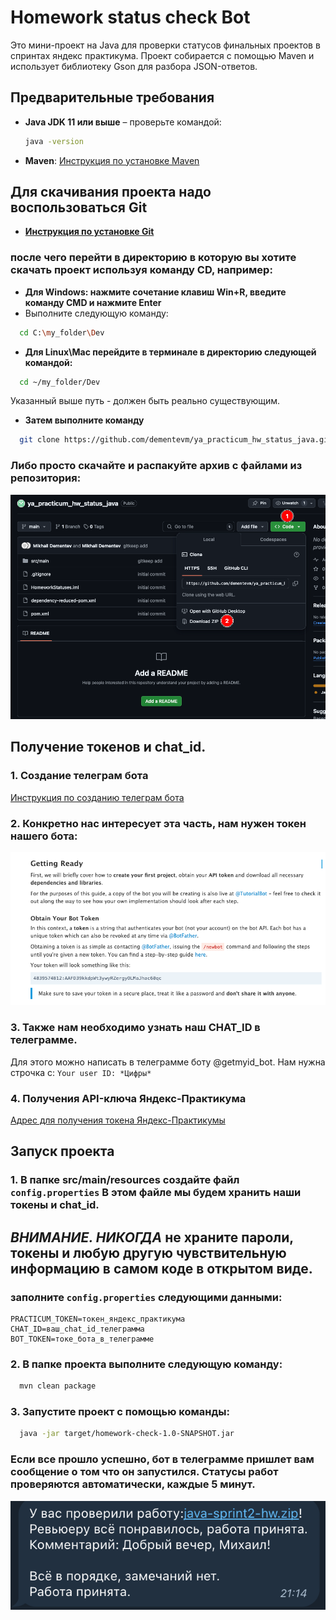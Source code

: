 # Homework status check Bot

Это мини-проект на Java для проверки статусов финальных проектов в спринтах яндекс практикума. Проект собирается с помощью Maven и использует библиотеку Gson для разбора JSON-ответов.

## Предварительные требования

- **Java JDK 11 или выше** – проверьте командой:
  ```bash
  java -version
- **Maven**:
  [Инструкция по установке Maven](https://habr.com/ru/articles/789344/)

## Для скачивания проекта надо воспользоваться Git
- **[Инструкция по установке Git](https://git-scm.com/book/ru/v2/%D0%92%D0%B2%D0%B5%D0%B4%D0%B5%D0%BD%D0%B8%D0%B5-%D0%A3%D1%81%D1%82%D0%B0%D0%BD%D0%BE%D0%B2%D0%BA%D0%B0-Git)**
### после чего перейти в директорию в которую вы хотите скачать проект используя команду CD, например:
- **Для Windows: нажмите сочетание клавиш Win+R, введите команду CMD и нажмите Enter**
- Выполните следующую команду:
```bash
  cd C:\my_folder\Dev
```
- **Для Linux\Mac перейдите в терминале в директорию следующей командой:**
```bash
  cd ~/my_folder/Dev
```
Указанный выше путь - должен быть реально существующим.
- **Затем выполните команду**
```bash
  git clone https://github.com/dementevm/ya_practicum_hw_status_java.git
```

### Либо просто скачайте и распакуйте архив с файлами из репозитория:
![Alt text](readme_resources/1.png)

## Получение токенов и chat_id.

### 1. Создание телеграм бота
[Инструкция по созданию телеграм бота](https://core.telegram.org/bots/tutorial)

### 2. Конкретно нас интересует эта часть, нам нужен токен нашего бота:
![Alt text](readme_resources/2.png)

### 3. Также нам необходимо узнать наш CHAT_ID в телеграмме. 
Для этого можно написать в телеграмме боту @getmyid_bot. Нам нужна строчка с: ```Your user ID: *Цифры*```

### 4. Получения API-ключа Яндекс-Практикума
[Адрес для получения токена Яндекс-Практикумы](https://oauth.yandex.ru/authorize?response_type=token&client_id=1d0b9dd4d652455a9eb710d450ff456a)


## Запуск проекта
### 1. В папке src/main/resources создайте файл ```config.properties``` В этом файле мы будем хранить наши токены и chat_id.

## *ВНИМАНИЕ. НИКОГДА* не храните пароли, токены и любую другую чувствительную информацию в самом коде в открытом виде.
### заполните ```config.properties``` следующими данными:
```
PRACTICUM_TOKEN=токен_яндекс_практикума
CHAT_ID=ваш_chat_id_телеграмма
BOT_TOKEN=токе_бота_в_телеграмме
```
### 2. В папке проекта выполните следующую команду:
```bash
  mvn clean package
```
### 3. Запустите проект с помощью команды:
```bash
  java -jar target/homework-check-1.0-SNAPSHOT.jar
```

### Если все прошло успешно, бот в телеграмме пришлет вам сообщение о том что он запустился. Статусы работ проверяются автоматически, каждые 5 минут.
![Alt text](readme_resources/3.png)
